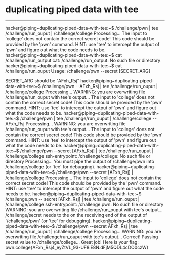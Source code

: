 # duplicating piped data with tee 
***
hacker@piping~duplicating-piped-data-with-tee:~$ /challenge/pwn | tee /challenge/run_ouput | /challenge/college
Processing...
The input to 'college' does not contain the correct secret code! This code
should be provided by the 'pwn' command. HINT: use 'tee' to intercept the
output of 'pwn' and figure out what the code needs to be.
hacker@piping~duplicating-piped-data-with-tee:~$ cat /challenge/run_output
cat: /challenge/run_output: No such file or directory
hacker@piping~duplicating-piped-data-with-tee:~$ cat /challenge/run_ouput
Usage: /challenge/pwn --secret [SECRET_ARG]

SECRET_ARG should be "AFxh_Rsj"
hacker@piping~duplicating-piped-data-with-tee:~$ /challenge/pwn --AFxh_Rsj | tee /challenge/run_ouput | /challenge/college
Processing...
WARNING: you are overwriting file /challenge/run_ouput with tee's output...
The input to 'college' does not contain the correct secret code! This code
should be provided by the 'pwn' command. HINT: use 'tee' to intercept the
output of 'pwn' and figure out what the code needs to be.
hacker@piping~duplicating-piped-data-with-tee:~$ /challenge/pwn | tee /challenge/run_ouput | /challenge/college --AFxh_Rsj
Processing...
WARNING: you are overwriting file /challenge/run_ouput with tee's output...
The input to 'college' does not contain the correct secret code! This code
should be provided by the 'pwn' command. HINT: use 'tee' to intercept the
output of 'pwn' and figure out what the code needs to be.
hacker@piping~duplicating-piped-data-with-tee:~$ /challenge/pwn --secret [AFxh_Rsj] | tee /challenge/run_ouput | /chellenge/college
ssh-entrypoint: /chellenge/college: No such file or directory
Processing...
You must pipe the output of /challenge/pwn into /challenge/college (or 'tee'
for debugging).
hacker@piping~duplicating-piped-data-with-tee:~$ /challenge/pwn --secret [AFxh_Rsj] | /challenge/college
Processing...
The input to 'college' does not contain the correct secret code! This code
should be provided by the 'pwn' command. HINT: use 'tee' to intercept the
output of 'pwn' and figure out what the code needs to be.
hacker@piping~duplicating-piped-data-with-tee:~$ /challenge.pwn -- secret [AFxh_Rsj] | tee /challenge/run_ouput | /challenge/college
ssh-entrypoint: /challenge.pwn: No such file or directory
WARNING: you are overwriting file /challenge/run_ouput with tee's output...
/challenge/secret needs to the on the receiving end of the output of
'/challenge/pwn' (or 'tee' for debugging).
hacker@piping~duplicating-piped-data-with-tee:~$ /challenge/pwn --secret AFxh_Rsj | tee /challenge/run_ouput | /challenge/college
Processing...
WARNING: you are overwriting file /challenge/run_ouput with tee's output...
Correct! Passing secret value to /challenge/college...
Great job! Here is your flag:
pwn.college{AFxh_Rsj4_eyZtVL_93-UF8iE8N.dFjM5QDL4cDO0czW}
***

